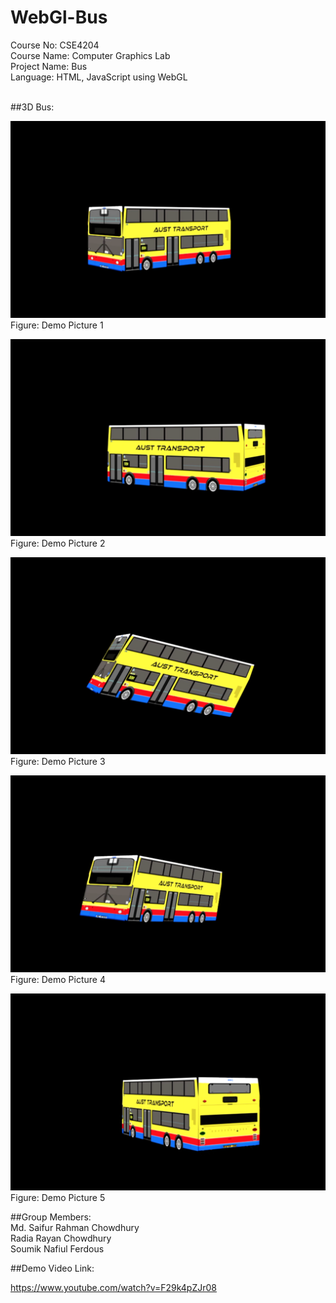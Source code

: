 # WebGl-Bus

Course No: CSE4204<br/>
Course Name: Computer Graphics Lab<br/>
Project Name: Bus<br/>
Language: HTML, JavaScript using WebGL <br/><br/>

##3D Bus:<br/>

![](1.png)
Figure: Demo Picture 1

![](2.png)
Figure: Demo Picture 2

![](3.png)
Figure: Demo Picture 3

![](4.png)
Figure: Demo Picture 4

![](6.png)
Figure: Demo Picture 5

##Group Members:<br/>
Md. Saifur Rahman Chowdhury<br/>
Radia Rayan Chowdhury<br/>
Soumik Nafiul Ferdous<br/>

##Demo Video Link:

https://www.youtube.com/watch?v=F29k4pZJr08
